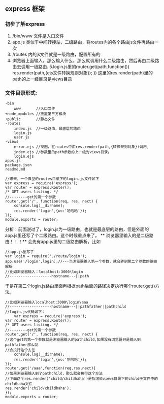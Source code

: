 ## express 框架
### 初步了解express 
  1. /bin/www 文件是入口文件
  2. app.js 类似于中间转接站，二级路由，将routes内的各个路由js文件再路由一次
  3. /routes 内的js文件就是一级路由，配置所有的
  4. 浏览器上面输入，那么输入什么，那么就调用什么二级路由，然后再由二级路由去调用一级路由.
  5.login.js里的router.get(path,function(){
 							res.render(path,{ejs文件转换规则对象});
							})
						这里的res.render(path)里的path的上一级目录是views目录

### 文件目录形式:
	-bin
		www		  //入口文件
	+node_modules //放置第三方模块
	+public 	  //静态文件
	-routes
		index.js  //一级路由，最底层的路由
		login.js
		user.js
	-views
		error.ejs //视图，在routes中由res.render(path,{转换规则对象})调用,
		index.ejs //参数里的path参数的上一级为views目录。
		login.ejs
	apps.js
	package.json
	readme.md

	//来来，一个典型的routes目录下的login.js文件如下
	var express = require('express');
	var router = express.Router();
	/* GET users listing. */
	//--------get的第一个参数
	router.get('/', function(req, res, next) {
		console.log(__dirname);
		res.render('login',{wo:'哈哈哈'});
	});
	module.exports = router;

  分析：前面说过了，login.js为一级路由，也就是最底层的路由，但是外面的app.js里还写了个二级路由。这个时候重点来了。
  		** 浏览器里输入的是二级路由！！！**
  		会先有app.js里的二级路由解析，比如

	//app.js里写了
	var login = require('./route/login');
	app.use('/login',login);//---当浏览器输入第一个参数，就会转到第二个参数的路由解析
	//比如浏览器输入：localhost:3000\login
	//-------------------hostname---||path


于是在第二个login.js路由里面再根据path后面的路径决定执行哪个router.get()方法。

	//比如浏览器输入localhost:3000\login\aaa
	//-------------------hostname---||pathfather||pathchild
	//login.js代码如下：
		var express = require('express');
	var router = express.Router();
	/* GET users listing. */
	//--------get的第一个参数
	router.get('/', function(req, res, next) { 
	//这个get的第一个参数就是浏览器输入的pathchild,如果没有浏览器只是输入到pathfather那么就
	//会执行这个方法
		console.log(__dirname);
		res.render('login',{wo:'哈哈哈'});
	});
	router.get('/aaa',function(req,res,next){
	//如果浏览器输入到了pathchild，那么就会执行这个方法
	//下面这个res.render('child/childhaha')是指渲染views目录下的child子文件中的childhaha文件
	res.render('child/childhaha');
	});
	module.exports = router;